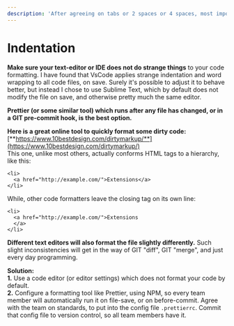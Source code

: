 ```yaml
---
description: 'After agreeing on tabs or 2 spaces or 4 spaces, most important thing to is:'
---
```


# Indentation

**Make sure your text-editor or IDE does not do strange things** to your code formatting. I have found that VsCode applies strange indentation and word wrapping to all code files, on save. Surely it's possible to adjust it to behave better, but instead I chose to use Sublime Text, which by default does not modify the file on save, and otherwise pretty much the same editor.

**Prettier \(or some similar tool\) which runs after any file has changed, or in a GIT pre-commit hook, is the best option.**

**Here is a great online tool to quickly format some dirty code:**  
[**https://www.10bestdesign.com/dirtymarkup/**](https://www.10bestdesign.com/dirtymarkup/)  
This one, unlike most others, actually conforms HTML tags to a hierarchy, like this:

```text
<li>
  <a href="http://example.com/">Extensions</a>
</li>
```

While, other code formatters leave the closing tag on its own line:

```text
<li>
  <a href="http://example.com/">Extensions
  </a>
</li>
```

**Different text editors will also format the file slightly differently.** Such slight inconsistencies will get in the way of GIT "diff", GIT "merge", and just every day programming.

**Solution:**  
**1.** Use a code editor \(or editor settings\) which does not format your code by default.  
**2.** Configure a formatting tool like Prettier, using NPM, so every team member will automatically run it on file-save, or on before-commit. Agree with the team on standards,  to put into the config file `.prettierrc`. Commit that config file to version control, so all team members have it.

